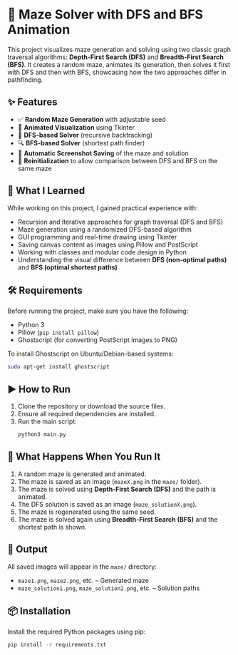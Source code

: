 # 🧩 Maze Solver with DFS and BFS Animation

This project visualizes maze generation and solving using two classic graph traversal algorithms: **Depth-First Search (DFS)** and **Breadth-First Search (BFS)**. It creates a random maze, animates its generation, then solves it first with DFS and then with BFS, showcasing how the two approaches differ in pathfinding.

## ✨ Features

- ✅ **Random Maze Generation** with adjustable seed  
- 🎨 **Animated Visualization** using Tkinter  
- 🧠 **DFS-based Solver** (recursive backtracking)  
- 🔍 **BFS-based Solver** (shortest path finder)  
- 💾 **Automatic Screenshot Saving** of the maze and solution  
- 🔁 **Reinitialization** to allow comparison between DFS and BFS on the same maze  

## 🧠 What I Learned

While working on this project, I gained practical experience with:

- Recursion and iterative approaches for graph traversal (DFS and BFS)
- Maze generation using a randomized DFS-based algorithm
- GUI programming and real-time drawing using Tkinter
- Saving canvas content as images using Pillow and PostScript
- Working with classes and modular code design in Python
- Understanding the visual difference between **DFS (non-optimal paths)** and **BFS (optimal shortest paths)**

## 🛠 Requirements

Before running the project, make sure you have the following:

- Python 3
- Pillow (`pip install pillow`)
- Ghostscript (for converting PostScript images to PNG)

To install Ghostscript on Ubuntu/Debian-based systems:
```bash
sudo apt-get install ghostscript
```
## ▶️ How to Run

1. Clone the repository or download the source files.
2. Ensure all required dependencies are installed.
3. Run the main script:
    ```bash
    python3 main.py
    ```

## 🧪 What Happens When You Run It

1. A random maze is generated and animated.
2. The maze is saved as an image (`mazeX.png` in the `maze/` folder).
3. The maze is solved using **Depth-First Search (DFS)** and the path is animated.
4. The DFS solution is saved as an image (`maze_solutionX.png`).
5. The maze is regenerated using the same seed.
6. The maze is solved again using **Breadth-First Search (BFS)** and the shortest path is shown.

## 📁 Output

All saved images will appear in the `maze/` directory:

- `maze1.png`, `maze2.png`, etc. – Generated maze
- `maze_solution1.png`, `maze_solution2.png`, etc. – Solution paths

## 📦 Installation

Install the required Python packages using pip:

```bash
pip install -r requirements.txt